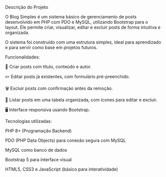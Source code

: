 Descrição do Projeto

O Blog Simples é um sistema básico de gerenciamento de posts desenvolvido em PHP com PDO e MySQL, utilizando Bootstrap para o layout.
Ele permite criar, visualizar, editar e excluir posts de forma intuitiva e organizada.

O sistema foi construído com uma estrutura simples, ideal para aprendizado e para servir como base em projetos futuros.

Funcionalidades:

📝 Criar posts com título, conteúdo e autor.

✏️ Editar posts já existentes, com formulário pré-preenchido.

🗑️ Excluir posts com confirmação antes da remoção.

📂 Listar posts em uma tabela organizada, com ícones para editar e excluir.

🖥️ Interface responsiva usando Bootstrap.

Tecnologias utilizadas:

PHP 8+ (Programação Backend)

PDO (PHP Data Objects) para conexão segura com MySQL

MySQL como banco de dados

Bootstrap 5 para interface visual

HTML5, CSS3 e JavaScript (básico para interatividade)
